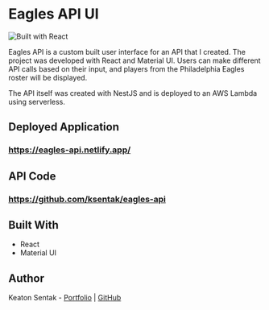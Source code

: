 # Eagles API UI

![Built with React](https://img.shields.io/badge/Built_with-React-61dafb?labelColor=5b5b5b&style=flat)

Eagles API is a custom built user interface for an API that I created. The project was developed with React and Material UI. Users can make different API calls based on their input, and players from the Philadelphia Eagles roster will be displayed.

The API itself was created with NestJS and is deployed to an AWS Lambda using serverless.

## Deployed Application

### https://eagles-api.netlify.app/

## API Code

### https://github.com/ksentak/eagles-api

## Built With

- React
- Material UI

## Author

Keaton Sentak - [Portfolio](https://keatonsentak.com) | [GitHub](https://github.com/ksentak)
